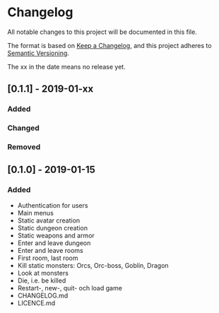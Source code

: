 # Changelog
All notable changes to this project will be documented in this file.

The format is based on [Keep a Changelog](https://keepachangelog.com/en/1.0.0/),
and this project adheres to [Semantic Versioning](https://semver.org/spec/v2.0.0.html). 

The xx in the date means no release yet.

## [0.1.1] - 2019-01-xx
### Added

### Changed

### Removed


## [0.1.0] - 2019-01-15
### Added
- Authentication for users
- Main menus
- Static avatar creation
- Static dungeon creation
- Static weapons and armor
- Enter and leave dungeon
- Enter and leave rooms
- First room, last room
- Kill static monsters: Orcs, Orc-boss, Goblin, Dragon
- Look at monsters
- Die, i.e. be killed
- Restart-, new-, quit- och load game
- CHANGELOG.md
- LICENCE.md
